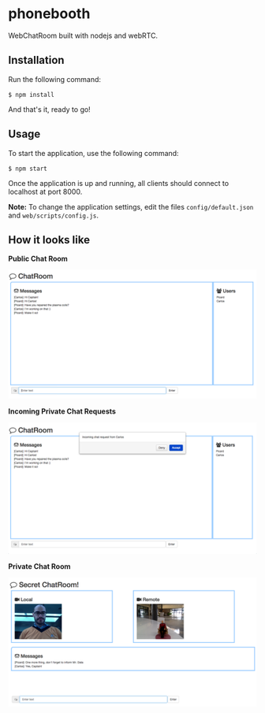 # phonebooth

WebChatRoom built with nodejs and webRTC.

## Installation

Run the following command:

```
$ npm install
```

And that's it, ready to go!

## Usage

To start the application, use the following command:

```
$ npm start
```

Once the application is up and running, all clients should connect to localhost at port 8000.

**Note:** To change the application settings, edit the files `config/default.json` and `web/scripts/config.js`.

## How it looks like

**Public Chat Room**

![alt tag](https://raw.githubusercontent.com/carlos4ndre/phonebooth/master/demo/public-chat.png)

**Incoming Private Chat Requests**

![alt tag](https://raw.githubusercontent.com/carlos4ndre/phonebooth/master/demo/incoming-chat-request.png)

**Private Chat Room**

![alt tag](https://raw.githubusercontent.com/carlos4ndre/phonebooth/master/demo/private-chat-request.png)

